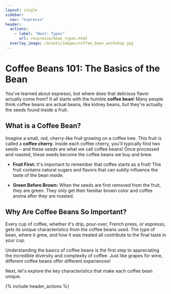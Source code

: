 ```yaml
---
layout: single
sidebar:
  nav: "espresso"
header:
  actions:
    - label: "Next: Types"
      url: /espresso/bean_types.html
  overlay_image: /assets/images/coffee_bean_workshop.jpg
---
```

# Coffee Beans 101: The Basics of the Bean

You've learned about espresso, but where does that delicious flavor actually come from? It all starts with the humble **coffee bean**! Many people think coffee beans are actual beans, like kidney beans, but they're actually the seeds found inside a fruit.

## What is a Coffee Bean?

Imagine a small, red, cherry-like fruit growing on a coffee tree. This fruit is called a **coffee cherry**. Inside each coffee cherry, you'll typically find two seeds – and these seeds are what we call coffee beans! Once processed and roasted, these seeds become the coffee beans we buy and brew.

* **Fruit First:** It's important to remember that coffee starts as a fruit! This fruit contains natural sugars and flavors that can subtly influence the taste of the bean inside.

* **Green Before Brown:** When the seeds are first removed from the fruit, they are green. They only get their familiar brown color and coffee aroma after they are roasted.

## Why Are Coffee Beans So Important?

Every cup of coffee, whether it's drip, pour-over, French press, or espresso, gets its unique characteristics from the coffee beans used. The type of bean, where it grew, and how it was treated all contribute to the final taste in your cup.

Understanding the basics of coffee beans is the first step to appreciating the incredible diversity and complexity of coffee. Just like grapes for wine, different coffee beans offer different experiences!

Next, let's explore the key characteristics that make each coffee bean unique.

{% include header_actions %}
